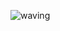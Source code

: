 ![waving](https://capsule-render.vercel.app/api?type=waving&height=200&text=Welcome!!&fontAlign=80&fontAlignY=40&color=black&fontColor=ff7f00)
